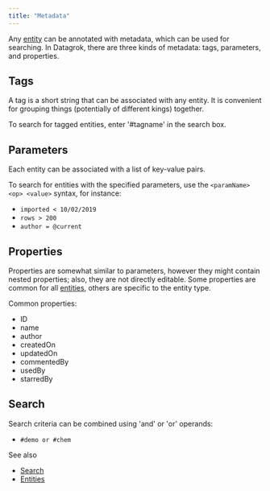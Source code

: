 ```yaml
---
title: "Metadata"
---
```


Any [entity](../concepts/objects.md) can be annotated with metadata, which can be used for searching. In Datagrok, there
are three kinds of metadata: tags, parameters, and properties.

## Tags

A tag is a short string that can be associated with any entity. It is convenient for grouping things
(potentially of different kings) together.

To search for tagged entities, enter '#tagname' in the search box.

## Parameters

Each entity can be associated with a list of key-value pairs.

To search for entities with the specified parameters, use the `<paramName> <op> <value>` syntax, for instance:

* `imported < 10/02/2019`
* `rows > 200`
* `author = @current`

## Properties

Properties are somewhat similar to parameters, however they might contain nested properties; also, they are not directly
editable. Some properties are common for all [entities](../concepts/objects.md), others are specific to the entity type.

Common properties:

* ID
* name
* author
* createdOn
* updatedOn
* commentedBy
* usedBy
* starredBy

## Search

Search criteria can be combined using 'and' or 'or' operands:

* `#demo or #chem`

See also

* [Search](../datagrok/smart-search.md)
* [Entities](../concepts/objects.md)
